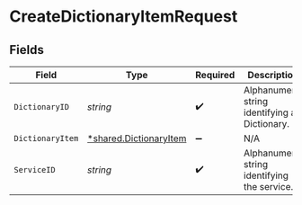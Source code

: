 # CreateDictionaryItemRequest


## Fields

| Field                                                           | Type                                                            | Required                                                        | Description                                                     | Example                                                         |
| --------------------------------------------------------------- | --------------------------------------------------------------- | --------------------------------------------------------------- | --------------------------------------------------------------- | --------------------------------------------------------------- |
| `DictionaryID`                                                  | *string*                                                        | :heavy_check_mark:                                              | Alphanumeric string identifying a Dictionary.                   | 3vjTN8v1O7nOAY7aNDGOL                                           |
| `DictionaryItem`                                                | [*shared.DictionaryItem](../../models/shared/dictionaryitem.md) | :heavy_minus_sign:                                              | N/A                                                             |                                                                 |
| `ServiceID`                                                     | *string*                                                        | :heavy_check_mark:                                              | Alphanumeric string identifying the service.                    | SU1Z0isxPaozGVKXdv0eY                                           |